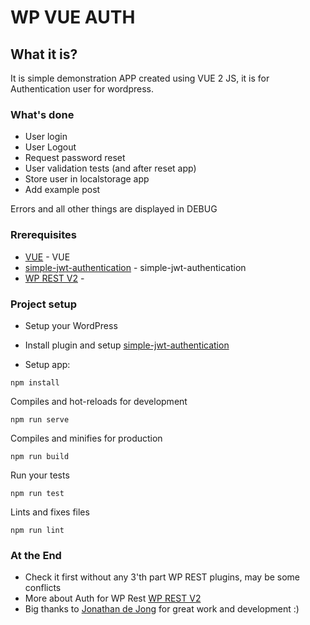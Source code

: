 # WP VUE AUTH

## What it is?

It is simple demonstration APP created using VUE 2 JS, it is for Authentication user for wordpress.

### What's done

* User login
* User Logout
* Request password reset
* User validation tests (and after reset app)
* Store user in localstorage app
* Add example post

Errors and all other things are displayed in DEBUG

### Rrerequisites

* [VUE](https://vuejs.org/) - VUE
* [simple-jwt-authentication](https://github.com/jonathan-dejong/simple-jwt-authentication/wiki/Documentation) - simple-jwt-authentication
* [WP REST V2](https://developer.wordpress.org/rest-api/) - 

### Project setup

* Setup your WordPress
* Install plugin and setup [simple-jwt-authentication](https://github.com/jonathan-dejong/simple-jwt-authentication/wiki/Documentation)

* Setup app:
```
npm install
```

Compiles and hot-reloads for development
```
npm run serve
```

Compiles and minifies for production
```
npm run build
```

Run your tests
```
npm run test
```

Lints and fixes files
```
npm run lint
```

### At the End

* Check it first without any 3'th part WP REST plugins, may be some conflicts
* More about Auth for WP Rest [WP REST V2](https://developer.wordpress.org/rest-api/using-the-rest-api/authentication/)
* Big thanks to [Jonathan de Jong](https://github.com/jonathan-dejong) for great work and development :)
